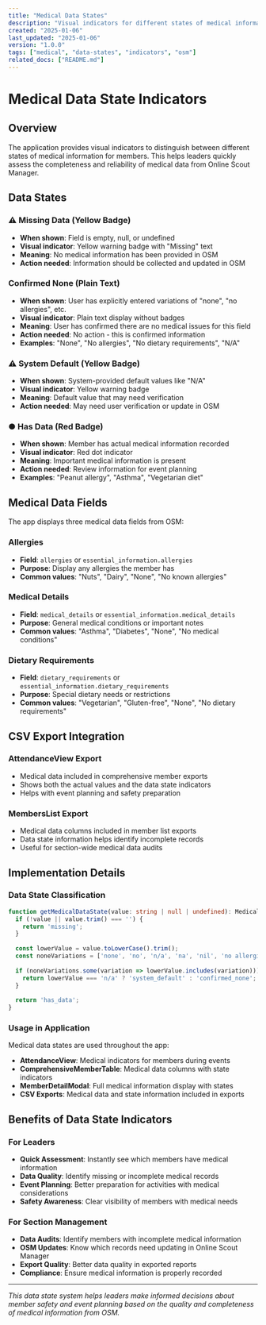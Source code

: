 ```yaml
---
title: "Medical Data States"
description: "Visual indicators for different states of medical information from OSM"
created: "2025-01-06"
last_updated: "2025-01-06"
version: "1.0.0"
tags: ["medical", "data-states", "indicators", "osm"]
related_docs: ["README.md"]
---
```


# Medical Data State Indicators

## Overview

The application provides visual indicators to distinguish between different states of medical information for members. This helps leaders quickly assess the completeness and reliability of medical data from Online Scout Manager.

## Data States

### ⚠️ Missing Data (Yellow Badge)
- **When shown**: Field is empty, null, or undefined
- **Visual indicator**: Yellow warning badge with "Missing" text
- **Meaning**: No medical information has been provided in OSM
- **Action needed**: Information should be collected and updated in OSM

### Confirmed None (Plain Text)
- **When shown**: User has explicitly entered variations of "none", "no allergies", etc.
- **Visual indicator**: Plain text display without badges
- **Meaning**: User has confirmed there are no medical issues for this field
- **Action needed**: No action - this is confirmed information
- **Examples**: "None", "No allergies", "No dietary requirements", "N/A"

### ⚠️ System Default (Yellow Badge)
- **When shown**: System-provided default values like "N/A"
- **Visual indicator**: Yellow warning badge
- **Meaning**: Default value that may need verification
- **Action needed**: May need user verification or update in OSM

### ● Has Data (Red Badge)
- **When shown**: Member has actual medical information recorded
- **Visual indicator**: Red dot indicator
- **Meaning**: Important medical information is present
- **Action needed**: Review information for event planning
- **Examples**: "Peanut allergy", "Asthma", "Vegetarian diet"

## Medical Data Fields

The app displays three medical data fields from OSM:

### Allergies
- **Field**: `allergies` or `essential_information.allergies`
- **Purpose**: Display any allergies the member has
- **Common values**: "Nuts", "Dairy", "None", "No known allergies"

### Medical Details
- **Field**: `medical_details` or `essential_information.medical_details`
- **Purpose**: General medical conditions or important notes
- **Common values**: "Asthma", "Diabetes", "None", "No medical conditions"

### Dietary Requirements
- **Field**: `dietary_requirements` or `essential_information.dietary_requirements`
- **Purpose**: Special dietary needs or restrictions
- **Common values**: "Vegetarian", "Gluten-free", "None", "No dietary requirements"

## CSV Export Integration

### AttendanceView Export
- Medical data included in comprehensive member exports
- Shows both the actual values and the data state indicators
- Helps with event planning and safety preparation

### MembersList Export
- Medical data columns included in member list exports
- Data state information helps identify incomplete records
- Useful for section-wide medical data audits

## Implementation Details

### Data State Classification
```typescript
function getMedicalDataState(value: string | null | undefined): MedicalDataState {
  if (!value || value.trim() === '') {
    return 'missing';
  }
  
  const lowerValue = value.toLowerCase().trim();
  const noneVariations = ['none', 'no', 'n/a', 'na', 'nil', 'no allergies', 'no medical conditions'];
  
  if (noneVariations.some(variation => lowerValue.includes(variation))) {
    return lowerValue === 'n/a' ? 'system_default' : 'confirmed_none';
  }
  
  return 'has_data';
}
```

### Usage in Application
Medical data states are used throughout the app:
- **AttendanceView**: Medical indicators for members during events
- **ComprehensiveMemberTable**: Medical data columns with state indicators
- **MemberDetailModal**: Full medical information display with states
- **CSV Exports**: Medical data and state information included in exports

## Benefits of Data State Indicators

### For Leaders
- **Quick Assessment**: Instantly see which members have medical information
- **Data Quality**: Identify missing or incomplete medical records
- **Event Planning**: Better preparation for activities with medical considerations
- **Safety Awareness**: Clear visibility of members with medical needs

### For Section Management
- **Data Audits**: Identify members with incomplete medical information
- **OSM Updates**: Know which records need updating in Online Scout Manager
- **Export Quality**: Better data quality in exported reports
- **Compliance**: Ensure medical information is properly recorded

---

*This data state system helps leaders make informed decisions about member safety and event planning based on the quality and completeness of medical information from OSM.*